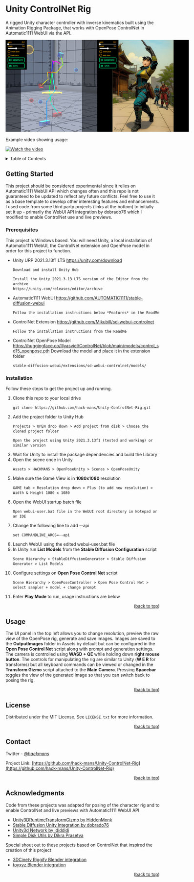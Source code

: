 # Unity ControlNet Rig
A rigged Unity character controller with inverse kinematics built using the Animation Rigging Package, that works with OpenPose ControlNet in Automatic1111 WebUI via the API.

<img
  src="UnityControlNetRig_small.png"
  alt="Unity ControlNet Rig image"
  title="Unity ControlNet Rig"
  style="display: inline-block; margin: 0 auto; max-width: 600px">

Example video showing usage:

[![Watch the video](https://img.youtube.com/vi/-dD1UYu8lVs/default.jpg)](https://youtu.be/-dD1UYu8lVs)

<!-- TABLE OF CONTENTS -->
<details>
  <summary>Table of Contents</summary>
  <ol>
    <li>
      <a href="#getting-started">Getting Started</a>
      <ul>
        <li><a href="#prerequisites">Prerequisites</a></li>
        <li><a href="#installation">Installation</a></li>
      </ul>
    </li>
    <li><a href="#usage">Usage</a></li>
    <li><a href="#license">License</a></li>
    <li><a href="#contact">Contact</a></li>
    <li><a href="#acknowledgments">Acknowledgments</a></li>
  </ol>
</details>

<!-- GETTING STARTED -->
## Getting Started

This project should be considered experimental since it relies on Automatic1111 WebUI API which changes often and this repo is not guaranteed to be updated to reflect any future conflicts. Feel free to use it as a base template to develop other interesting features and enhancements. I used code from some third party projects (links at the bottom) to initially set it up - primarily the WebUI API integration by dobrado76 which I modified to enable ControlNet use and live previews.

### Prerequisites

This project is Windows based. You will need Unity, a local installation of Automatic1111 WebUI, the ControlNet extension and OpenPose model in order for this project to function.
* Unity URP 2021.3.13f1 LTS
https://unity.com/download
  ```
  Download and install Unity Hub
  ```
  ```
  Install the Unity 2021.3.13 LTS version of the Editor from the archive
  https://unity.com/releases/editor/archive
  ```
  
* Automatic1111 WebUI
https://github.com/AUTOMATIC1111/stable-diffusion-webui
  ```
  Follow the installation instructions below *Features* in the ReadMe
  ```
* ControlNet Extension
https://github.com/Mikubill/sd-webui-controlnet
  ```
  Follow the installation instructions from the ReadMe
  ```
* ControlNet OpenPose Model
https://huggingface.co/lllyasviel/ControlNet/blob/main/models/control_sd15_openpose.pth
  Download the model and place it in the extension folder
  ```
  stable-diffusion-webui/extensions/sd-webui-controlnet/models/
  ```

### Installation

Follow these steps to get the project up and running.

1. Clone this repo to your local drive
   ```
   git clone https://github.com/hack-mans/Unity-ControlNet-Rig.git
   ```
2. Add the project folder to Unity Hub
   ```
   Projects > OPEN drop down > Add project from disk > Choose the cloned project folder
   ```
   ```
   Open the project using Unity 2021.3.13f1 (tested and working) or similar version
   ```
3. Wait for Unity to install the package dependencies and build the Library
4. Open the scene once in Unity
   ```
   Assets > HACKMANS > OpenPoseUnity > Scenes > OpenPoseUnity
   ```
5. Make sure the Game View is in **1080x1080** resolution
   ```
   GAME tab > Resolution drop down > Plus (to add new resolution) > Width & Height 1080 x 1080
   ```
6. Open the WebUI startup batch file
   ```
   Open webui-user.bat file in the WebUI root directory in Notepad or an IDE
   ```
6. Change the following line to add --api
   ```
   set COMMANDLINE_ARGS=--api
   ```
6. Launch WebUI using the edited webui-user.bat file
7. In Unity run **List Models** from the **Stable Diffusion Configuration** script
   ```
   Scene Hierarchy > StableDiffusionGenerator > Stable Diffusion Generator > List Models
   ```
8. Configure settings on **Open Pose Control Net** script
   ```
   Scene Hierarchy > OpenPoseController > Open Pose Control Net > select sampler + model + change prompt
   ```
8. Enter **Play Mode** to run, usage instructions are below
   
<p align="right">(<a href="#readme-top">back to top</a>)</p>

<!-- USAGE EXAMPLES -->
## Usage

The UI panel in the top left allows you to change resolution, preview the raw view of the OpenPose rig, generate and save images. Images are saved to the **OutputImages** folder in Assets by default but can be configured in the **Open Pose Control Net** script along with prompt and generation settings. The camera is controlled using **WASD + QE** while holding down **right mouse button**. The controls for manipulating the rig are similar to Unity (**W E R** for transforms) but all keyboard commands can be viewed or changed in the **Transform Gizmo** script attached to the **Main Camera**. Pressing **Spacebar** toggles the view of the generated image so that you can switch back to posing the rig.

<p align="right">(<a href="#readme-top">back to top</a>)</p>

<!-- LICENSE -->
## License

Distributed under the MIT License. See `LICENSE.txt` for more information.

<p align="right">(<a href="#readme-top">back to top</a>)</p>


<!-- CONTACT -->
## Contact

Twitter - [@_hackmans_](https://twitter.com/_hackmans_)

Project Link: [https://github.com/hack-mans/Unity-ControlNet-Rig](https://github.com/hack-mans/Unity-ControlNet-Rig)

<p align="right">(<a href="#readme-top">back to top</a>)</p>



<!-- ACKNOWLEDGMENTS -->
## Acknowledgments

Code from these projects was adapted for posing of the character rig and to enable ControlNet and live previews with Automatic1111 WebUI API

* [Unity3DRuntimeTransformGizmo by HiddenMonk](https://github.com/HiddenMonk/Unity3DRuntimeTransformGizmo)
* [Stable Diffusion Unity Integration by dobrado76](https://github.com/dobrado76/Stable-Diffusion-Unity-Integration)
* [Unity3d Network by ididdidi](https://github.com/ididdidi/Unity3d-Network)
* [Simple Disk Utils by Dikra Prasetya](https://assetstore.unity.com/packages/tools/simple-disk-utils-59382)

Special shout out to these projects based on ControlNet that inspired the creation of this project
* [3DCinetv Riggify Blender integration](https://3dcinetv.gumroad.com/l/osezw)
* [toyxyz Blender integration](https://toyxyz.gumroad.com/l/ciojz)


<p align="right">(<a href="#readme-top">back to top</a>)</p>
